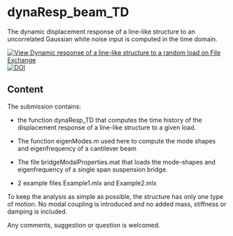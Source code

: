 # dynaResp_beam_TD
The dynamic displacement response of a line-like structure to an uncorrelated Gaussian white noise input is computed in the time domain.

[![View Dynamic response of a line-like structure to a random load on File Exchange](https://www.mathworks.com/matlabcentral/images/matlab-file-exchange.svg)](https://se.mathworks.com/matlabcentral/fileexchange/66016-dynamic-response-of-a-line-like-structure-to-a-random-load)
[![DOI](https://zenodo.org/badge/DOI/10.5281/zenodo.3965470.svg)](https://doi.org/10.5281/zenodo.3965470)

## Content

The submission contains:

- the function dynaResp_TD that computes the time history of the displacement response of a line-like structure to a given load.

- The function eigenModes.m used here to compute the mode shapes and eigenfrequency of a cantilever beam

- The file bridgeModalProperties.mat that loads the mode-shapes and eigenfrequency of a single span suspension bridge.

- 2 example files Example1.mlx and Example2.mlx

To keep the analysis as simple as possible, the structure has only one type of motion. No modal coupling is introduced and no added mass, stiffness or damping is included.

Any comments, suggestion or question is welcomed.
